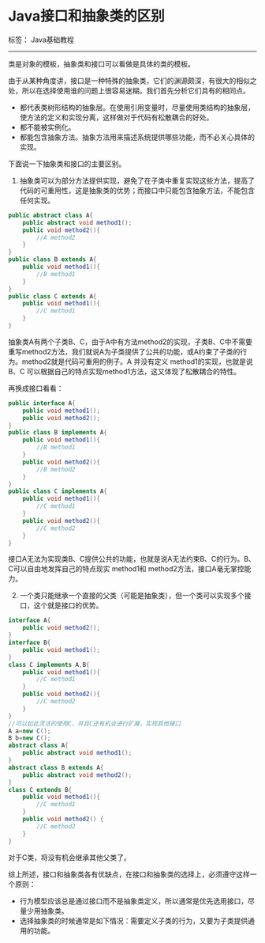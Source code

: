 # Java接口和抽象类的区别

标签： Java基础教程

---

类是对象的模板，抽象类和接口可以看做是具体的类的模板。

由于从某种角度讲，接口是一种特殊的抽象类，它们的渊源颇深，有很大的相似之处，所以在选择使用谁的问题上很容易迷糊。我们首先分析它们具有的相同点。

- 都代表类树形结构的抽象层。在使用引用变量时，尽量使用类结构的抽象层，使方法的定义和实现分离，这样做对于代码有松散耦合的好处。
- 都不能被实例化。
- 都能包含抽象方法。抽象方法用来描述系统提供哪些功能，而不必关心具体的实现。

下面说一下抽象类和接口的主要区别。

1. 抽象类可以为部分方法提供实现，避免了在子类中重复实现这些方法，提高了代码的可重用性，这是抽象类的优势；而接口中只能包含抽象方法，不能包含任何实现。

```java
public abstract class A{
    public abstract void method1();
    public void method2(){
        //A method2
    }
}
public class B extends A{
    public void method1(){
        //B method1
    }
}
public class C extends A{
    public void method1(){
        //C method1
    }
}
```

抽象类A有两个子类B、C，由于A中有方法method2的实现，子类B、C中不需要重写method2方法，我们就说A为子类提供了公共的功能，或A约束了子类的行为。method2就是代码可重用的例子。A 并没有定义 method1的实现，也就是说B、C 可以根据自己的特点实现method1方法，这又体现了松散耦合的特性。

再换成接口看看：

```java
public interface A{
    public void method1();
    public void method2();
}
public class B implements A{
    public void method1(){
        //B method1
    }
    public void method2(){
        //B method2
    }
}
public class C implements A{
    public void method1(){
        //C method1
    }
    public void method2(){
        //C method2
    }
}
```

接口A无法为实现类B、C提供公共的功能，也就是说A无法约束B、C的行为。B、C可以自由地发挥自己的特点现实 method1和 method2方法，接口A毫无掌控能力。

2. 一个类只能继承一个直接的父类（可能是抽象类），但一个类可以实现多个接口，这个就是接口的优势。

```java
interface A{
    public void method2();
}
interface B{
    public void method1();
}
class C implements A,B{
    public void method1(){
        //C method1
    }
    public void method2(){
        //C method2
    }
}
//可以如此灵活的使用C，并且C还有机会进行扩展，实现其他接口
A a=new C();
B b=new C();
abstract class A{
    public abstract void method1();
}
abstract class B extends A{
    public abstract void method2();
}
class C extends B{
    public void method1(){
        //C method1
    }
    public void method2() {
        //C method2
    }
}
```

对于C类，将没有机会继承其他父类了。

综上所述，接口和抽象类各有优缺点，在接口和抽象类的选择上，必须遵守这样一个原则：

- 行为模型应该总是通过接口而不是抽象类定义，所以通常是优先选用接口，尽量少用抽象类。
- 选择抽象类的时候通常是如下情况：需要定义子类的行为，又要为子类提供通用的功能。